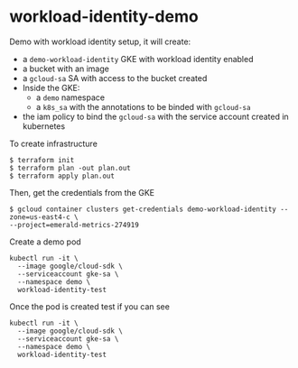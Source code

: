 # workload-identity-demo

Demo with workload identity setup, it will create:
* a `demo-workload-identity` GKE with workload identity enabled
* a bucket with an image 
* a `gcloud-sa` SA with access to the bucket created
* Inside the GKE:
  * a `demo` namespace 
  * a `k8s_sa` with the annotations to be binded with `gcloud-sa`
* the iam policy to bind the `gcloud-sa` with the service account created in kubernetes

To create infrastructure
```shell
$ terraform init
$ terraform plan -out plan.out
$ terraform apply plan.out
```

Then, get the credentials from the GKE 
```shell
$ gcloud container clusters get-credentials demo-workload-identity --zone=us-east4-c \
--project=emerald-metrics-274919
```

Create a demo pod
```shell
kubectl run -it \
  --image google/cloud-sdk \
  --serviceaccount gke-sa \
  --namespace demo \
  workload-identity-test
```

Once the pod is created test if you can see 
```shell
kubectl run -it \
  --image google/cloud-sdk \
  --serviceaccount gke-sa \
  --namespace demo \
  workload-identity-test
```

